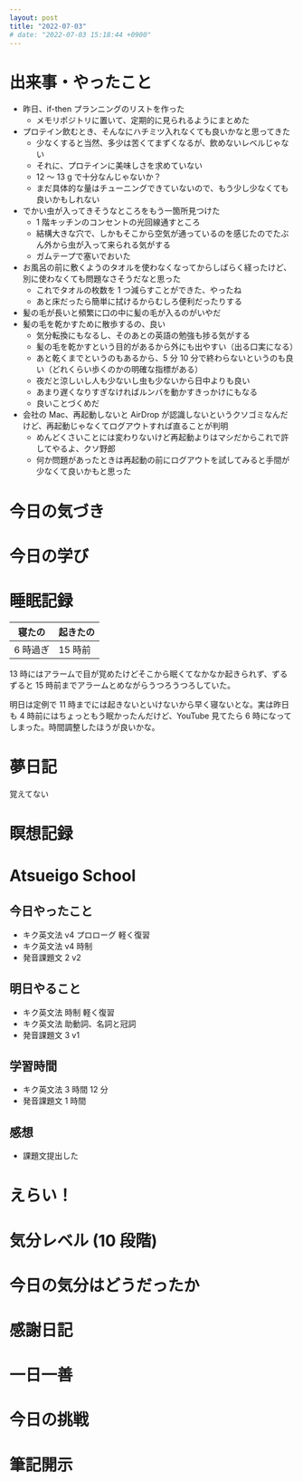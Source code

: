 ```yaml
---
layout: post
title: "2022-07-03"
# date: "2022-07-03 15:18:44 +0900"
---
```


# 出来事・やったこと
* 昨日、if-then プランニングのリストを作った
    * メモリポジトリに置いて、定期的に見られるようにまとめた
* プロテイン飲むとき、そんなにハチミツ入れなくても良いかなと思ってきた
    * 少なくすると当然、多少は苦くてまずくなるが、飲めないレベルじゃない
    * それに、プロテインに美味しさを求めていない
    * 12 〜 13 g で十分なんじゃないか？
    * まだ具体的な量はチューニングできていないので、もう少し少なくても良いかもしれない
* でかい虫が入ってきそうなところをもう一箇所見つけた
    * 1 階キッチンのコンセントの光回線通すところ
    * 結構大きな穴で、しかもそこから空気が通っているのを感じたのでたぶん外から虫が入って来られる気がする
    * ガムテープで塞いでおいた
* お風呂の前に敷くようのタオルを使わなくなってからしばらく経ったけど、別に使わなくても問題なさそうだなと思った
    * これでタオルの枚数を 1 つ減らすことができた、やったね
    * あと床だったら簡単に拭けるからむしろ便利だったりする
* 髪の毛が長いと頻繁に口の中に髪の毛が入るのがいやだ
* 髪の毛を乾かすために散歩するの、良い
    * 気分転換にもなるし、そのあとの英語の勉強も捗る気がする
    * 髪の毛を乾かすという目的があるから外にも出やすい（出る口実になる）
    * あと乾くまでというのもあるから、5 分 10 分で終わらないというのも良い（どれくらい歩くのかの明確な指標がある）
    * 夜だと涼しいし人も少ないし虫も少ないから日中よりも良い
    * あまり遅くなりすぎなければルンバを動かすきっかけにもなる
    * 良いことづくめだ
* 会社の Mac、再起動しないと AirDrop が認識しないというクソゴミなんだけど、再起動じゃなくてログアウトすれば直ることが判明
    * めんどくさいことには変わりないけど再起動よりはマシだからこれで許してやるよ、クソ野郎
    * 何か問題があったときは再起動の前にログアウトを試してみると手間が少なくて良いかもと思った



# 今日の気づき



# 今日の学び



# 睡眠記録

| 寝たの | 起きたの |
|---|---|
| 6 時過ぎ | 15 時前 |

13 時にはアラームで目が覚めたけどそこから眠くてなかなか起きられず、ずるずると 15 時前までアラームとめながらうつろうつろしていた。

明日は定例で 11 時までには起きないといけないから早く寝ないとな。実は昨日も 4 時前にはちょっともう眠かったんだけど、YouTube 見てたら 6 時になってしまった。時間調整したほうが良いかな。



# 夢日記
覚えてない



# 瞑想記録



# Atsueigo School
## 今日やったこと
* キク英文法 v4 プロローグ 軽く復習
* キク英文法 v4 時制
* 発音課題文 2 v2

## 明日やること
* キク英文法 時制 軽く復習
* キク英文法 助動詞、名詞と冠詞
* 発音課題文 3 v1

## 学習時間
* キク英文法 3 時間 12 分
* 発音課題文 1 時間

## 感想
* 課題文提出した



# えらい！



# 気分レベル (10 段階)



# 今日の気分はどうだったか



# 感謝日記



# 一日一善



# 今日の挑戦



# 筆記開示